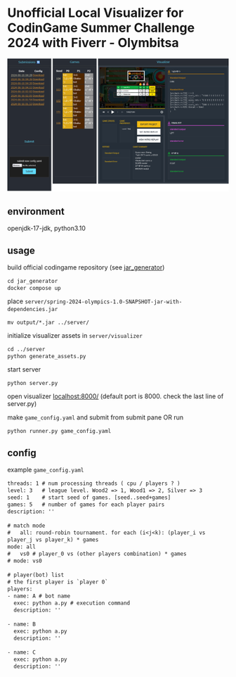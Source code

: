 # Unofficial Local Visualizer for CodinGame Summer Challenge 2024 with Fiverr - Olymbitsa

![server/screencap.png](server/screencap.png)

## environment
openjdk-17-jdk, python3.10

## usage
build official codingame repository (see [jar_generator]())  
```
cd jar_generator
docker compose up
```

place `server/spring-2024-olympics-1.0-SNAPSHOT-jar-with-dependencies.jar`   

```
mv output/*.jar ../server/
```

initialize visualizer assets in `server/visualizer`  
```
cd ../server
python generate_assets.py
```

start server
```
python server.py
```

open visualizer [localhost:8000/]() (default port is 8000. check the last line of server.py) 

make `game_config.yaml` and submit from submit pane OR run
```
python runner.py game_config.yaml
```

## config
example `game_config.yaml`
```
threads: 1 # num processing threads ( cpu / players ? )
level: 3   # league level. Wood2 => 1, Wood1 => 2, Silver => 3
seed: 1    # start seed of games. [seed..seed+games]  
games: 5   # number of games for each player pairs
description: ''

# match mode
#   all: round-robin tournament. for each (i<j<k): (player_i vs player_j vs player_k) * games
mode: all
#   vs0 # player_0 vs (other players combination) * games
# mode: vs0

# player(bot) list
# the first player is `player 0`
players:
- name: A # bot name
  exec: python a.py # execution command
  description: ''

- name: B
  exec: python a.py
  description: ''

- name: C
  exec: python a.py
  description: ''
```
